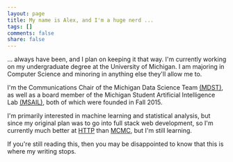 ```yaml
---
layout: page
title: My name is Alex, and I'm a huge nerd ...
tags: []
comments: false
share: false
---
```


... always have been, and I plan on keeping it that way. I'm currently working on my undergraduate degree at the University of Michigan. I am majoring in Computer Science and minoring in anything else they'll allow me to.

I'm the Communications Chair of the Michigan Data Science Team [(MDST)](mdst.eecs.umich.edu), as well as a board member of the Michigan Student Artificial Intelligence Lab [(MSAIL)](msail.org), both of which were founded in Fall 2015.

I'm primarily interested in machine learning and statistical analysis, but since my original plan was to go into full stack web development, so I'm currently much better at [HTTP](https://en.wikipedia.org/wiki/Hypertext_Transfer_Protocol) than [MCMC](https://en.wikipedia.org/wiki/Markov_chain_Monte_Carlo), but I'm still learning.

If you're still reading this, then you may be disappointed to know that this is where my writing stops.